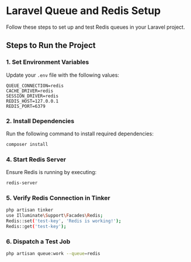 # Laravel Queue and Redis Setup

Follow these steps to set up and test Redis queues in your Laravel project.

## Steps to Run the Project

### 1. Set Environment Variables
Update your `.env` file with the following values:
```env
QUEUE_CONNECTION=redis
CACHE_DRIVER=redis
SESSION_DRIVER=redis
REDIS_HOST=127.0.0.1
REDIS_PORT=6379
```

### 2. Install Dependencies
Run the following command to install required dependencies:
```sh
composer install
```

### 4. Start Redis Server
Ensure Redis is running by executing:
```sh
redis-server
```

### 5. Verify Redis Connection in Tinker
```sh
php artisan tinker
use Illuminate\Support\Facades\Redis;
Redis::set('test-key', 'Redis is working!');
Redis::get('test-key');
```

### 6. Dispatch a Test Job
```sh
php artisan queue:work --queue=redis
```
